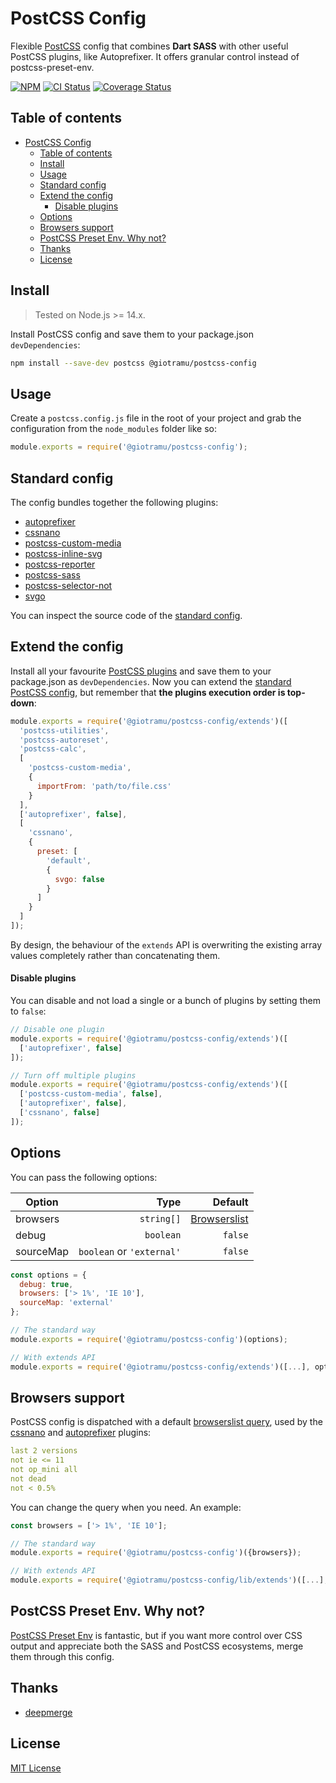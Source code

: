 # PostCSS Config

Flexible [PostCSS][postcss-doc-url] config that combines **Dart SASS** with other useful PostCSS plugins, like Autoprefixer. It offers granular control instead of postcss-preset-env.

[![NPM][npm-img]][npm-url]
[![CI Status][ci-img]][ci-url]
[![Coverage Status][coverage-img]][coverage-url]

## Table of contents

- [PostCSS Config](#postcss-config)
  - [Table of contents](#table-of-contents)
  - [Install](#install)
  - [Usage](#usage)
  - [Standard config](#standard-config)
  - [Extend the config](#extend-the-config)
    - [Disable plugins](#disable-plugins)
  - [Options](#options)
  - [Browsers support](#browsers-support)
  - [PostCSS Preset Env. Why not?](#postcss-preset-env-why-not)
  - [Thanks](#thanks)
  - [License](#license)

## Install

> Tested on Node.js >= 14.x.

Install PostCSS config and save them to your package.json `devDependencies`:

```sh
npm install --save-dev postcss @giotramu/postcss-config
```

## Usage

Create a `postcss.config.js` file in the root of your project and grab the configuration from the `node_modules` folder like so:

```js
module.exports = require('@giotramu/postcss-config');
```

## Standard config

The config bundles together the following plugins:

- [autoprefixer][autoprefixer-url]
- [cssnano][cssnano-url]
- [postcss-custom-media][postcss-custom-media-url]
- [postcss-inline-svg][postcss-inline-svg-url]
- [postcss-reporter][postcss-reporter-url]
- [postcss-sass][postcss-sass-url]
- [postcss-selector-not][postcss-selector-not-url]
- [svgo][svgo-url]

You can inspect the source code of the [standard config][standard-config-url].

## Extend the config

Install all your favourite [PostCSS plugins][postcss-plugins-url] and save them to your package.json as `devDependencies`. Now you can extend the [standard PostCSS config][standard-config-url], but remember that **the plugins execution order is top-down**:

```js
module.exports = require('@giotramu/postcss-config/extends')([
  'postcss-utilities',
  'postcss-autoreset',
  'postcss-calc',
  [
    'postcss-custom-media',
    {
      importFrom: 'path/to/file.css'
    }
  ],
  ['autoprefixer', false],
  [
    'cssnano',
    {
      preset: [
        'default',
        {
          svgo: false
        }
      ]
    }
  ]
]);
```

By design, the behaviour of the `extends` API is overwriting the existing array values completely rather than concatenating them.

#### Disable plugins

You can disable and not load a single or a bunch of plugins by setting them to `false`:

```js
// Disable one plugin
module.exports = require('@giotramu/postcss-config/extends')([
  ['autoprefixer', false]
]);

// Turn off multiple plugins
module.exports = require('@giotramu/postcss-config/extends')([
  ['postcss-custom-media', false],
  ['autoprefixer', false],
  ['cssnano', false]
]);
```

## Options

You can pass the following options:

| Option    |                      Type |                           Default |
| --------- | ------------------------: | --------------------------------: |
| browsers  |                `string[]` | [Browserslist](#browsers-support) |
| debug     |                 `boolean` |                           `false` |
| sourceMap | `boolean` or `'external'` |                           `false` |

```js
const options = {
  debug: true,
  browsers: ['> 1%', 'IE 10'],
  sourceMap: 'external'
};

// The standard way
module.exports = require('@giotramu/postcss-config')(options);

// With extends API
module.exports = require('@giotramu/postcss-config/extends')([...], options);
```

## Browsers support

PostCSS config is dispatched with a default [browserslist query][browserslist-url], used by the [cssnano][cssnano-url] and [autoprefixer][autoprefixer-url] plugins:

```yml
last 2 versions
not ie <= 11
not op_mini all
not dead
not < 0.5%
```

You can change the query when you need. An example:

```js
const browsers = ['> 1%', 'IE 10'];

// The standard way
module.exports = require('@giotramu/postcss-config')({browsers});

// With extends API
module.exports = require('@giotramu/postcss-config/lib/extends')([...], {browsers});

```

## PostCSS Preset Env. Why not?

[PostCSS Preset Env][postcss-preset-env-url] is fantastic, but if you want more control over CSS output and appreciate both the SASS and PostCSS ecosystems, merge them through this config.

## Thanks

- [deepmerge][deepmerge-url]

## License

[MIT License](./LICENSE)

<!---
  B A D G E S
-->

[bundlephobia-img]: https://img.shields.io/bundlephobia/min/@giotramu/postcss-config?label=bundle%20size&style=flat-square&colorA=0c57fb&colorB=0c57fb
[ci-img]: https://img.shields.io/github/workflow/status/giotramu/postcss-config/test%20+%20build?style=flat-square&colorA=0c57fb&colorB=0c57fb
[coverage-img]: https://img.shields.io/coveralls/github/giotramu/postcss-config/stable?style=flat-square&colorA=0c57fb&colorB=0c57fb
[npm-img]: https://img.shields.io/npm/v/@giotramu/postcss-config?style=flat-square&colorA=0c57fb&colorB=0c57fb

<!---
  L I N K S
-->

[autoprefixer-url]: https://github.com/postcss/autoprefixer
[browserslist-url]: https://browserl.ist/?q=last+2+versions%2C+not+ie+%3C%3D+11%2C+not+op_mini+all%2C+not+dead%2C+not+%3C+0.5%25
[ci-url]: https://github.com/giotramu/postcss-config/actions
[coverage-url]: https://coveralls.io/github/giotramu/postcss-config
[cssnano-url]: https://github.com/cssnano/cssnano
[deepmerge-url]: https://github.com/TehShrike/deepmerge
[deps-url]: https://david-dm.org/giotramu/postcss-config
[devdeps-url]: https://david-dm.org/giotramu/postcss-config?type=dev
[npm-url]: https://www.npmjs.com/package/@giotramu/postcss-config
[postcss-custom-media-url]: https://github.com/postcss/postcss-custom-media
[postcss-doc-url]: https://postcss.org
[postcss-inline-svg-url]: https://github.com/TrySound/postcss-inline-svg
[postcss-plugins-url]: https://github.com/postcss/postcss/blob/master/docs/plugins.md
[postcss-preset-env-url]: https://github.com/csstools/postcss-preset-env
[postcss-reporter-url]: https://github.com/postcss/postcss-reporter
[postcss-sass-url]: https://github.com/jonathantneal/postcss-sass
[postcss-selector-not-url]: https://github.com/postcss/postcss-selector-not
[standard-config-url]: ./src/test/_config.ts
[svgo-url]: https://github.com/svg/svgo
